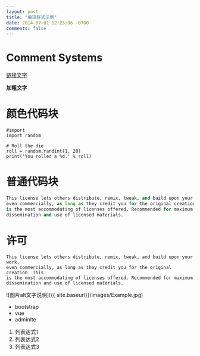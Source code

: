 ```yaml
---
layout: post
title: "编辑样式示例"
date: 2014-07-01 12:25:06 -0700
comments: false
---
```


Comment Systems
===============

[链接文字](https://posativ.org/isso)

**加粗文字**

颜色代码块
=========

```
#import
import random

# Roll the die
roll = random.randint(1, 20)
print('You rolled a %d.' % roll)
```

普通代码块
========

```python
This license lets others distribute, remix, tweak, and build upon your work,
even commercially, as long as they credit you for the original creation. This
is the most accommodating of licenses offered. Recommended for maximum
dissemination and use of licensed materials.
```

许可
===

    This license lets others distribute, remix, tweak, and build upon your work,
    even commercially, as long as they credit you for the original creation. This
    is the most accommodating of licenses offered. Recommended for maximum
    dissemination and use of licensed materials.

![图片alt文字说明]({{ site.baseurl}}/images/Example.jpg)
    
* bootstrap
* vue
* adminlte

1. 列表达式1
2. 列表达式2
3. 列表达式3